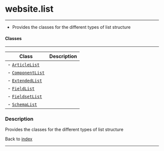 # website.list
---

- Provides the classes for the different types of list structure

#### Classes
---
| Class | Description |
|---|---|
| - [`ArticleList`]() |  |
| - [`ComponentList`]() |  |
| - [`ExtendedList`]() |  |
| - [`FieldList`]() |  |
| - [`FieldsetList`]() |  |
| - [`SchemaList`]() |  |

### Description

Provides the classes for the different types of list structure

Back to [index](../../README.md#webplate-api-specification-under-development)

---